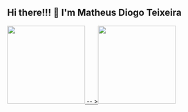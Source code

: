## Hi there!!! 👋 I'm Matheus Diogo Teixeira

<!--
**Mathdiogo/Mathdiogo** is a ✨ _special_ ✨ repository because its `README.md` (this file) appears on your GitHub profile.

Here are some ideas to get you started:

- 🔭 I’m currently working on parts flow management and control project in python
- 🌱 I’m currently learning Python 3 complete: PySide6, Django, Selenium, Regexp, Testes, TDD, POO, Design Patterns GoF
- 📫 How to reach me: (https://www.linkedin.com/in/matheus-diogo-teixeira/)
-->

<div>
  <a href="https://github.com/Mathdiogo">
    <img height="180em" src="https://github-readme-stats.vercel.app/api/top-langs/?username=Mathdiogo&hide_progress=true"/>
    -- ><img height="180em" src="https://github-readme-stats.vercel.app/api?username=Mathdiogo&show_icons=true"/>
  </a>
</div>
